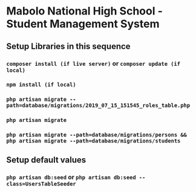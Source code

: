 # Mabolo National High School - Student Management System  
 
## Setup Libraries in this sequence  

### `composer install (if live server)` or `composer update (if local)`    
### `npm install (if local)`     
### `php artisan migrate --path=database/migrations/2019_07_15_151545_roles_table.php`  
### `php artisan migrate`  
### `php artisan migrate --path=database/migrations/persons && php artisan migrate --path=database/migrations/students`   


## Setup default values 

### `php artisan db:seed` or `php artisan db:seed --class=UsersTableSeeder`     